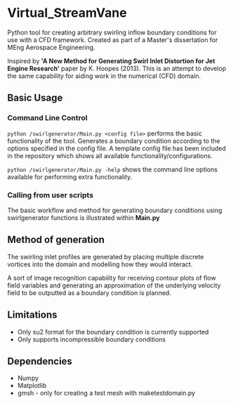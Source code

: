 # Virtual_StreamVane
 Python tool for creating arbitrary swirling inflow boundary conditions for use with a CFD framework. Created as part of a Master's dissertation for MEng Aerospace Engineering.
 
 Inspired by **'A New Method for Generating Swirl Inlet Distortion for Jet Engine Research'** paper by K. Hoopes (2013). This is an attempt to develop the same capability for aiding work in the numerical (CFD) domain.

## Basic Usage
### Command Line Control
`python /swirlgenerator/Main.py <config file>` performs the basic functionality of the tool. Generates a boundary condition according to the options specified in the config file. A template config file has been included in the repository which shows all available functionality/configurations.
 
`python /swirlgenerator/Main.py -help` shows the command line options available for performing extra functionality. 


### Calling from user scripts
The basic workflow and method for generating boundary conditions using swirlgenerator functions is illustrated within **Main.py**


## Method of generation
The swirling inlet profiles are generated by placing multiple discrete vortices into the domain and modelling how they would interact.

A sort of image recognition capability for receiving contour plots of flow field variables and generating an approximation of the underlying velocity field to be outputted as a boundary condition is planned.


## Limitations
- Only su2 format for the boundary condition is currently supported
- Only supports incompressible boundary conditions


## Dependencies
- Numpy
- Matplotlib
- gmsh - only for creating a test mesh with maketestdomain.py
